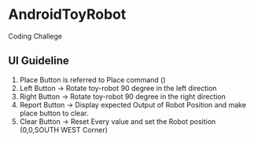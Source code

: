 # AndroidToyRobot
Coding Challege

## UI Guideline

1. Place Button is referred to Place command ()
2. Left Button -> Rotate toy-robot 90 degree in the left direction
3. Right Button -> Rotate toy-robot 90 degree in the right direction
4. Report Button -> Display expected Output of Robot Position and make place button to clear.
5. Clear Button -> Reset Every value and set the Robot position (0,0,SOUTH WEST Corner)





